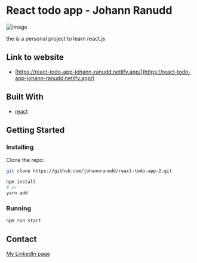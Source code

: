# React todo app - Johann Ranudd

![image](https://johannranudd.netlify.app/images/todo.png)

the is a personal project to learn react.js

## Link to website

- [https://react-todo-app-johann-ranudd.netlify.app/](https://react-todo-app-johann-ranudd.netlify.app/)

## Built With

- [react](https://reactjs.org/)

## Getting Started

### Installing

Clone the repo:

```bash
git clone https://github.com/johannranudd/react-todo-app-2.git

npm install
# or
yarn add
```

### Running

```bash
npm run start
```

## Contact

[My LinkedIn page](https://www.linkedin.com/in/johann-ranudd/)
